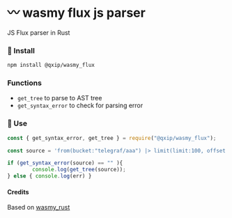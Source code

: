 # 〰️ wasmy flux js parser
JS Flux parser in Rust

### 🥇 Install
```bash
npm install @qxip/wasmy_flux
```

### Functions
- `get_tree` to parse to AST tree
- `get_syntax_error` to check for parsing error


### 🥈 Use
```javascript
const { get_syntax_error, get_tree } = require("@qxip/wasmy_flux");

const source = 'from(bucket:"telegraf/aaa") |> limit(limit:100, offset:10)';

if (get_syntax_error(source) == "" ){
        console.log(get_tree(source));
} else { console.log(err) }
```

#### Credits
Based on [wasmy_rust](https://github.com/chnn/wasmy-flux)
